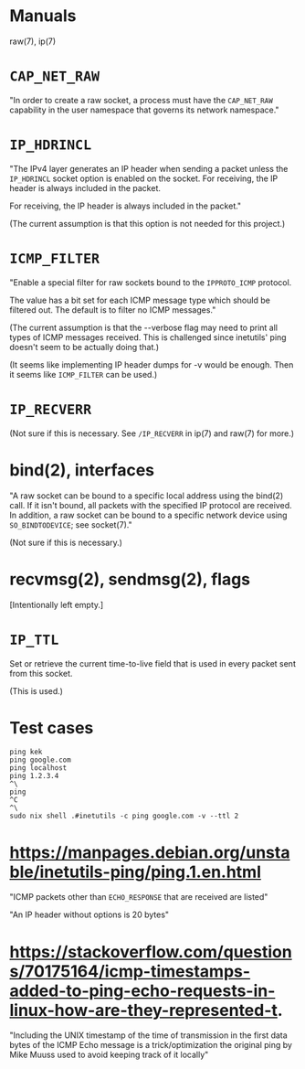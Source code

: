 # Manuals

raw(7), ip(7)

# `CAP_NET_RAW`

"In order to create a raw socket, a process must have the `CAP_NET_RAW` capability in the user namespace that governs its network namespace."

# `IP_HDRINCL`

"The IPv4 layer generates an IP header when sending a packet unless the `IP_HDRINCL` socket option is enabled on the socket. For receiving, the IP header is always included in the packet.

For receiving, the IP header is always included in the packet."

(The current assumption is that this option is not needed for this project.)

# `ICMP_FILTER`

"Enable a special filter for raw sockets bound to the `IPPROTO_ICMP` protocol.

The value has a bit set for each ICMP message type which should be filtered out.  The default is to filter no ICMP messages."

(The current assumption is that the --verbose flag may need to print all types of ICMP messages received. This is challenged since inetutils' ping doesn't seem to be actually doing that.)

(It seems like implementing IP header dumps for -v would be enough. Then it seems like `ICMP_FILTER` can be used.)

# `IP_RECVERR`

(Not sure if this is necessary. See `/IP_RECVERR` in ip(7) and raw(7) for more.)

# bind(2), interfaces

"A raw socket can be bound to a specific local address using the bind(2) call. If it isn't bound, all packets with the specified IP protocol are received.  In addition, a raw socket can be bound to a specific network device using `SO_BINDTODEVICE`; see socket(7)."

(Not sure if this is necessary.)

# recvmsg(2), sendmsg(2), flags

[Intentionally left empty.]

# `IP_TTL`

Set or retrieve the current time-to-live field that is used in every packet sent from this socket.

(This is used.)

# Test cases

```
ping kek
ping google.com
ping localhost
ping 1.2.3.4
^\
ping
^C
^\
sudo nix shell .#inetutils -c ping google.com -v --ttl 2
```

# https://manpages.debian.org/unstable/inetutils-ping/ping.1.en.html

"ICMP packets other than `ECHO_RESPONSE` that are received are listed"

"An IP header without options is 20 bytes"

# https://stackoverflow.com/questions/70175164/icmp-timestamps-added-to-ping-echo-requests-in-linux-how-are-they-represented-t.

"Including the UNIX timestamp of the time of transmission in the first data bytes of the ICMP Echo message is a trick/optimization the original ping by Mike Muuss used to avoid keeping track of it locally"
